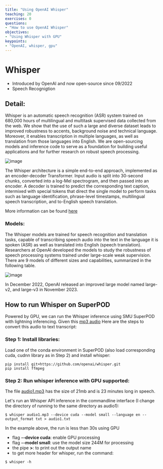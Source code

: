 ```yaml
---
title: "Using OpenAI Whisper"
teaching: 20
exercises: 0
questions:
- "How to use OpenAI Whisper"
objectives:
- "Using Whisper with GPU"
keypoints:
- "OpenAI, whisper, gpu"
---
```


# Whisper
- Introduced by OpenAI and now open-source since 09/2022
- Speech Recognigtion


## Detail:

Whisper is an automatic speech recognition (ASR) system trained on 680,000 hours of multilingual and multitask supervised data collected from the web. We show that the use of such a large and diverse dataset leads to improved robustness to accents, background noise and technical language. Moreover, it enables transcription in multiple languages, as well as translation from those languages into English. We are open-sourcing models and inference code to serve as a foundation for building useful applications and for further research on robust speech processing.

![image](https://github.com/user-attachments/assets/aa8e6c55-1e61-4983-982c-3cb446d76b60)

The Whisper architecture is a simple end-to-end approach, implemented as an encoder-decoder Transformer. Input audio is split into 30-second chunks, converted into a log-Mel spectrogram, and then passed into an encoder. A decoder is trained to predict the corresponding text caption, intermixed with special tokens that direct the single model to perform tasks such as language identification, phrase-level timestamps, multilingual speech transcription, and to-English speech translation.

More information can be found [here](https://openai.com/index/whisper/)



### Models:
The Whisper models are trained for speech recognition and translation tasks, capable of transcribing speech audio into the text in the language it is spoken (ASR) as well as translated into English (speech translation). Researchers at OpenAI developed the models to study the robustness of speech processing systems trained under large-scale weak supervision. There are 9 models of different sizes and capabilities, summarized in the following table.

![image](https://github.com/user-attachments/assets/38f3bca6-854a-4f31-8aa6-ce0027a51cf9)

In December 2022, OpenAI released an improved large model named large-v2, and large-v3 in November 2023.

## How to run Whisper on SuperPOD
Powered by GPU, we can run the Whisper inference using SMU SuperPOD with lightning inferencing.
Given this [mp3 audio](https://github.com/vuminhtue/SMU_SuperPOD_101/blob/master/data/audio1.mp3)
Here are the steps to convert this audio to text transcript:

### Step 1: Install libraries:
Load one of the conda environment in SuperPOD (also load corresponding cuda, cudnn library as in Step 2) and install whisper:

```
pip install git+https://github.com/openai/whisper.git
pip install ffmpeg
```

### Step 2: Run whisper inference with GPU supported:

The file [audio1.mp3](https://github.com/vuminhtue/SMU_SuperPOD_101/blob/master/data/audio1.mp3) has the size of 21mb and is 23 minutes long in speech.

Let's run an Whisper API inference in the commandline interface (I change the directory of running to the same directory as audio1):

```
$ whisper audio1.mp3 --device cuda --model small --language en --output_format txt > audio1.txt
```

In the example above, the run is less than 30s using GPU
- flag **--device cuda**: enable GPU processing
- flag **--model small**: use the model size 244M for processing
- the pipe **>**: to print out the output name
- to get more header for whisper, run the command:

```
$ whisper -h
```


